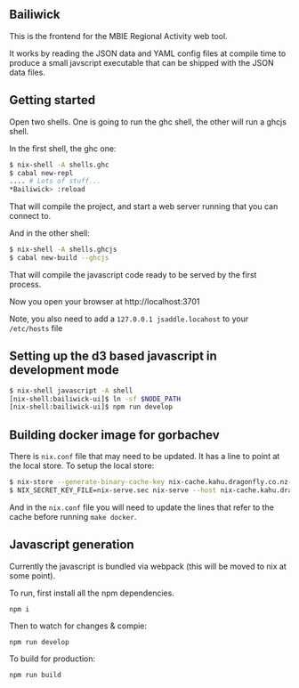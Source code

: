## Bailiwick

This is the frontend for the MBIE Regional Activity web tool.

It works by reading the JSON data and YAML config files at compile time to
produce a small javscript executable that can be shipped with the JSON data
files.

## Getting started

Open two shells. One is going to run the ghc shell, the other will run a ghcjs shell.

In the first shell, the ghc one:

```bash
$ nix-shell -A shells.ghc
$ cabal new-repl
.... # Lots of stuff...
*Bailiwick> :reload
```

That will compile the project, and start a web server running that you can
connect to.

And in the other shell:

```bash
$ nix-shell -A shells.ghcjs
$ cabal new-build --ghcjs
```

That will compile the javascript code ready to be served by the first process.

Now you open your browser at http://localhost:3701

Note, you also need to add a `127.0.0.1 jsaddle.locahost` to your `/etc/hosts` file

## Setting up the d3 based javascript in development mode

```bash
$ nix-shell javascript -A shell
[nix-shell:bailiwick-ui]$ ln -sf $NODE_PATH
[nix-shell:bailiwick-ui]$ npm run develop
```


## Building docker image for gorbachev

There is `nix.conf` file that may need to be updated. It has a line to point at
the local store. To setup the local store:

```bash
$ nix-store --generate-binary-cache-key nix-cache.kahu.dragonfly.co.nz-1 nix-serve.sec nix-serve.pub
$ NIX_SECRET_KEY_FILE=nix-serve.sec nix-serve --host nix-cache.kahu.dragonfly.co.nz --port 8080
```

And in the `nix.conf` file you will need to update the lines that refer to the
cache before running `make docker`.

## Javascript generation

Currently the javascript is bundled via webpack (this will be moved to nix at
some point).

To run, first install all the npm dependencies.

```
npm i
```

Then to watch for changes & compie:

```
npm run develop
```

To build for production:

```
npm run build
```
